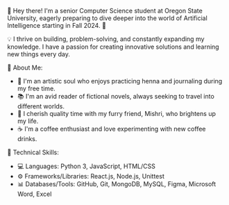 👋 Hey there! I'm a senior Computer Science student at Oregon State University, eagerly preparing to dive deeper into the world of Artificial Intelligence starting in Fall 2024. 🤖

💡 I thrive on building, problem-solving, and constantly expanding my knowledge. I have a passion for creating innovative solutions and learning new things every day.

🌟 About Me:
- 🎨 I'm an artistic soul who enjoys practicing henna and journaling during my free time.
- 📚 I'm an avid reader of fictional novels, always seeking to travel into different worlds.
- 🐾 I cherish quality time with my furry friend, Mishri, who brightens up my life.
- ☕ I'm a coffee enthusiast and love experimenting with new coffee drinks.


🚀 Technical Skills:
- 💻 Languages: Python 3, JavaScript, HTML/CSS
- ⚙️ Frameworks/Libraries: React.js, Node.js, Unittest
- 📊 Databases/Tools: GitHub, Git, MongoDB, MySQL, Figma, Microsoft Word, Excel


